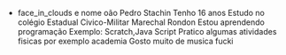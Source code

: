 - face_in_clouds e nome oão Pedro Stachin
Tenho 16 anos 
Estudo no colégio Estadual Civico-Militar Marechal Rondon 
Estou aprendendo programação 
Exemplo: Scratch,Java Script
Pratico algumas atividades fisicas por exemplo academia
Gosto muito de musica fucki
